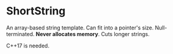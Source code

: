 # ShortString
An array-based string template. 
Can fit into a pointer's size. 
Null-terminated. 
**Never allocates memory**. 
Cuts longer strings.

C++17 is needed.
